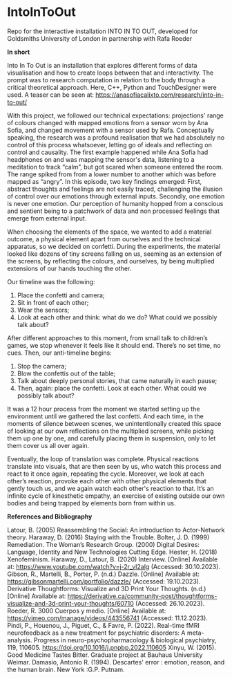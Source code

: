 # IntoInToOut

Repo for the interactive installation INTO IN TO OUT, developed for Goldsmiths University of London in partnership with Rafa Roeder

**In short**

Into In To Out is an installation that explores different forms of data visualisation and how to create loops between that and interactivity. The prompt was to research computation in relation to the body through a critical theoretical approach. Here, C++, Python and TouchDesigner were used. A teaser can be seen at: https://anasofiacalixto.com/research/into-in-to-out/

With this project, we followed our technical expectations: projections' range of colours changed with mapped emotions from a sensor worn by Ana Sofia, and changed movement with a sensor used by Rafa. Conceptually speaking, the research was a profound realisation that we had absolutely no control of this process whatsoever, letting go of ideals and reflecting on control and causality.
The first example happened while Ana Sofia had headphones on and was mapping the sensor's data, listening to a meditation to track “calm”, but got scared when someone entered the room. The range spiked from from a lower number to another which was before mapped as “angry”. 
In this episode, two key findings emerged: First, abstract thoughts and feelings are not easily traced, challenging the illusion of control over our emotions through external inputs. Secondly, one emotion is never one emotion. Our perception of humanity hopped from a conscious and sentient being to a patchwork of data and non processed feelings that emerge from external input.

When choosing the elements of the space, we wanted to add a material outcome, a physical element apart from ourselves and the technical apparatus, so we decided on confetti. During the experiments, the material looked like dozens of tiny screens falling on us, seeming as an extension of the screens, by reflecting the colours, and ourselves, by being multiplied extensions of our hands touching the other.

Our timeline was the following:
1. Place the confetti and camera;
2. Sit in front of each other;
3. Wear the sensors;
4. Look at each other and think: what do we do? What could we possibly talk about?

After different approaches to this moment, from small talk to children’s games, we stop whenever it feels like it should end. There’s no set time, no cues. Then, our anti-timeline begins:
1. Stop the camera;
2. Blow the confettis out of the table;
3. Talk about deeply personal stories, that came naturally in each pause;
4. Then, again: place the confetti. Look at each other. What could we possibly talk about?

It was a 12 hour process from the moment we started setting up the environment until we gathered the last confetti. And each time, in the moments of silence between scenes, we unintentionally created this space of looking at our own reflections on the multiplied screens, while picking them up one by one, and carefully placing them in suspension, only to let them cover us all over again. 

Eventually, the loop of translation was complete. Physical reactions translate into visuals, that are then seen by us, who watch this process and react to it once again, repeating the cycle. Moreover, we look at each other’s reaction, provoke each other with other physical elements that gently touch us, and we again watch each other's reaction to that. It’s an infinite cycle of kinesthetic empathy, an exercise of existing outside our own bodies and being trapped by elements born from within us. 


**References and Bibliography**

Latour, B. (2005) Reassembling the Social: An introduction to Actor-Network theory.
Haraway, D. (2016) Staying with the Trouble.
Bolter, J. D. (1999) Remediation.
The Woman’s Research Group. (2000) Digital Desires: Language, Identity and New Technologies Cutting Edge.
Hester, H. (2018) Xenofeminism.
Haraway, D., Latour, B. (2020) Interview. [Online] Available at: https://www.youtube.com/watch?v=j-2r_vI2alg (Accessed: 30.10.2023).
Gibson, R., Martelli, B., Porter, P. (n.d.) Dazzle. [Online] Available at: https://gibsonmartelli.com/portfolio/dazzle/ (Accessed: 19.10.2023).
Derivative Thoughtforms: Visualize and 3D Print Your Thoughts. (n.d.) [Online] Available at: https://derivative.ca/community-post/thoughtforms-visualize-and-3d-print-your-thoughts/60710 (Accessed: 26.10.2023).
Roeder, R. 3000 Cuerpos y medio. [Online] Available at: https://vimeo.com/manage/videos/443556741 (Accessed: 11.12.2023).
Pindi, P., Houenou, J., Piguet, C., & Favre, P. (2022). Real-time fMRI neurofeedback as a new treatment for psychiatric disorders: A meta-analysis. Progress in neuro-psychopharmacology & biological psychiatry, 119, 110605. https://doi.org/10.1016/j.pnpbp.2022.110605
Xinyu, W. (2015). Good Medicine Tastes Bitter. Graduate project at Bauhaus University Weimar.
Damasio, Antonio R. (1994). Descartes' error : emotion, reason, and the human brain. New York :G.P. Putnam.
